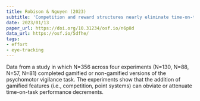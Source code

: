 ```yaml
---
title: Robison & Nguyen (2023)
subtitle: 'Competition and reward structures nearly eliminate time-on-task performance decrements: Implications for theories of vigilance and mental effort'
date: 2023/01/13
paper_url: https://doi.org/10.31234/osf.io/n6p8d
data_url: https://osf.io/5dfhe/
tags:
- effort
- eye-tracking
---
```


Data from a study in which N=356 across four experiments (N=130, N=88, N=57, N=81) completed gamified or non-gamified versions of the psychomotor vigilance task. The experiments show that the addition of gamified features (i.e., competition, point systems) can obviate or attenuate time-on-task performance decrements.
